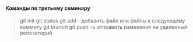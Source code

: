 #### Команды по третьему семинару
> git init
>git status 
>git add - добавить файл или файлы к следующему коммиту 
>git branch
>git push -u отправить изменения на удаленный репозитарий
